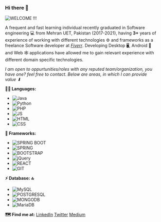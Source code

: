 ### Hi there 👋
![WELCOME !!!](https://media.giphy.com/media/3oxHQHNUMTYmCgwoog/giphy.gif)

<!--
**Muzamil-Nawaz/Muzamil-Nawaz** is a ✨ _special_ ✨ repository because its `README.md` (this file) appears on your GitHub profile.

Here are some ideas to get you started:

- 🔭 I’m currently working on ...
- 🌱 I’m currently learning ...
- 👯 I’m looking to collaborate on ...
- 🤔 I’m looking for help with ...
- 💬 Ask me about ...
- 📫 How to reach me: ...
- 😄 Pronouns: ...
- ⚡ Fun fact: ...
-->
A frequent and fast learning individual recently graduated in Software engineering 💻 from Mehran UET, Pakistan (2017-2021),
having **3+** years of experience of working with different technologies ⚙ and frameworks as a freelance Software developer at *[Fiverr](https://www.fiverr.com/users/mnizamani786/seller_dashboard)*.
Developing Desktop 🖥, Android 📱 and Web 🕸 applications have allowed me to gain relevant experience with different domain specific technologies.

*I am open to oppurtunities/roles with any reputed team/organization, you have one? feel free to contact. Below are areas, in which I can provide value ⬇*

**👩‍💻 Languages:**
* ![Java](https://img.shields.io/badge/Java-ED8B00?style=for-the-badge&logo=java&logoColor=white)
* ![Python](https://img.shields.io/badge/Python-3776AB?style=for-the-badge&logo=python&logoColor=white)
* ![PHP](https://img.shields.io/badge/PHP-777BB4?style=for-the-badge&logo=php&logoColor=white)
* ![JS](https://img.shields.io/badge/JavaScript-323330?style=for-the-badge&logo=javascript&logoColor=F7DF1E)
* ![HTML](https://img.shields.io/badge/HTML5-E34F26?style=for-the-badge&logo=html5&logoColor=white)
* ![CSS](https://img.shields.io/badge/CSS3-1572B6?style=for-the-badge&logo=css3&logoColor=white)

**🚀 Frameworks:**
* ![SPRING BOOT](https://img.shields.io/badge/Spring_Boot-F2F4F9?style=for-the-badge&logo=spring-boot)
* ![SPRING](https://img.shields.io/badge/Spring-6DB33F?style=for-the-badge&logo=spring&logoColor=white)
* ![BOOTSTRAP](https://img.shields.io/badge/Bootstrap-563D7C?style=for-the-badge&logo=bootstrap&logoColor=white)
* ![jQuery](https://img.shields.io/badge/jQuery-0769AD?style=for-the-badge&logo=jquery&logoColor=white)
* ![REACT](https://img.shields.io/badge/React-20232A?style=for-the-badge&logo=react&logoColor=61DAFB)
* ![GIT](https://img.shields.io/badge/Git-F05032?style=for-the-badge&logo=git&logoColor=white)

**⚡ Database: 🔝**
* ![MySQL](https://img.shields.io/badge/MySQL-00000F?style=for-the-badge&logo=mysql&logoColor=white)
* ![POSTGRESQL](https://img.shields.io/badge/PostgreSQL-316192?style=for-the-badge&logo=postgresql&logoColor=white)
* ![MONGODB](https://img.shields.io/badge/MongoDB-4EA94B?style=for-the-badge&logo=mongodb&logoColor=white)
* ![MariaDB](https://img.shields.io/badge/MariaDB-003545?style=for-the-badge&logo=mariadb&logoColor=white)

**🗺 Find me at:**
[LinkedIn](https://www.linkedin.com/in/muzamil-nawaz-5b0922174/)
[Twitter](twitter.com/@MuzamilNawaz10)
[Medium](https://mzmlnwz5.medium.com/)
